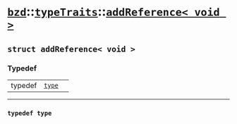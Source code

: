 # [`bzd`](../../../index.md)::[`typeTraits`](../../index.md)::[`addReference< void >`](../index.md)

## `struct addReference< void >`

### Typedef
||||
|---:|:---|:---|
|typedef|[`type`](.)||
------
### `typedef type`


